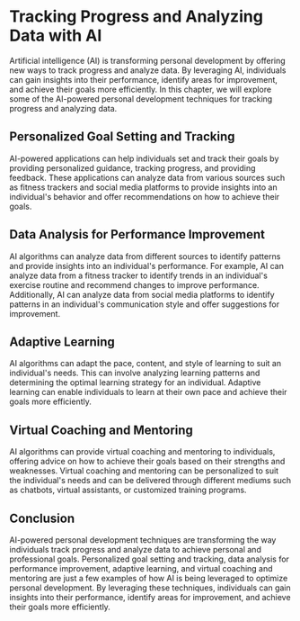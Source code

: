 Tracking Progress and Analyzing Data with AI
========================================================================================

Artificial intelligence (AI) is transforming personal development by offering new ways to track progress and analyze data. By leveraging AI, individuals can gain insights into their performance, identify areas for improvement, and achieve their goals more efficiently. In this chapter, we will explore some of the AI-powered personal development techniques for tracking progress and analyzing data.

Personalized Goal Setting and Tracking
--------------------------------------

AI-powered applications can help individuals set and track their goals by providing personalized guidance, tracking progress, and providing feedback. These applications can analyze data from various sources such as fitness trackers and social media platforms to provide insights into an individual's behavior and offer recommendations on how to achieve their goals.

Data Analysis for Performance Improvement
-----------------------------------------

AI algorithms can analyze data from different sources to identify patterns and provide insights into an individual's performance. For example, AI can analyze data from a fitness tracker to identify trends in an individual's exercise routine and recommend changes to improve performance. Additionally, AI can analyze data from social media platforms to identify patterns in an individual's communication style and offer suggestions for improvement.

Adaptive Learning
-----------------

AI algorithms can adapt the pace, content, and style of learning to suit an individual's needs. This can involve analyzing learning patterns and determining the optimal learning strategy for an individual. Adaptive learning can enable individuals to learn at their own pace and achieve their goals more efficiently.

Virtual Coaching and Mentoring
------------------------------

AI algorithms can provide virtual coaching and mentoring to individuals, offering advice on how to achieve their goals based on their strengths and weaknesses. Virtual coaching and mentoring can be personalized to suit the individual's needs and can be delivered through different mediums such as chatbots, virtual assistants, or customized training programs.

Conclusion
----------

AI-powered personal development techniques are transforming the way individuals track progress and analyze data to achieve personal and professional goals. Personalized goal setting and tracking, data analysis for performance improvement, adaptive learning, and virtual coaching and mentoring are just a few examples of how AI is being leveraged to optimize personal development. By leveraging these techniques, individuals can gain insights into their performance, identify areas for improvement, and achieve their goals more efficiently.

